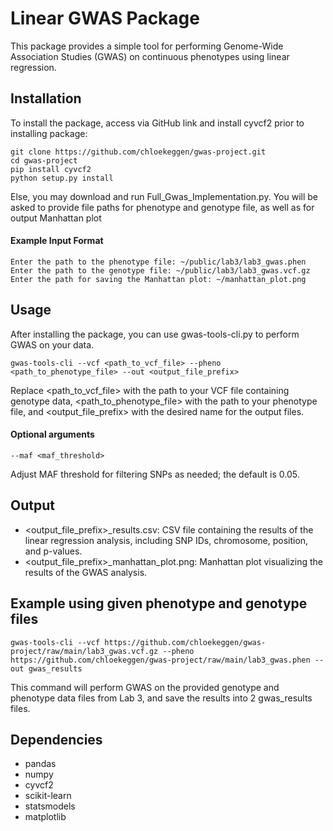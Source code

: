 # Linear GWAS Package

This package provides a simple tool for performing Genome-Wide Association Studies (GWAS) on continuous phenotypes using linear regression.

## Installation

To install the package, access via GitHub link and install cyvcf2 prior to installing package:

```
git clone https://github.com/chloekeggen/gwas-project.git
cd gwas-project
pip install cyvcf2
python setup.py install
```
Else, you may download and run Full_Gwas_Implementation.py. You will be asked to provide file paths for phenotype and genotype file, as well as for output Manhattan plot
#### Example Input Format
    Enter the path to the phenotype file: ~/public/lab3/lab3_gwas.phen
    Enter the path to the genotype file: ~/public/lab3/lab3_gwas.vcf.gz
    Enter the path for saving the Manhattan plot: ~/manhattan_plot.png
    
## Usage

After installing the package, you can use gwas-tools-cli.py to perform GWAS on your data.

```
gwas-tools-cli --vcf <path_to_vcf_file> --pheno <path_to_phenotype_file> --out <output_file_prefix>
```

Replace <path_to_vcf_file> with the path to your VCF file containing genotype data, <path_to_phenotype_file> with the path to your phenotype file, and <output_file_prefix> with the desired name for the output files.

#### Optional arguments

```
--maf <maf_threshold>
```

Adjust MAF threshold for filtering SNPs as needed; the default is 0.05.

## Output

- <output_file_prefix>_results.csv: CSV file containing the results of the linear regression analysis, including SNP IDs, chromosome, position, and p-values.
- <output_file_prefix>_manhattan_plot.png: Manhattan plot visualizing the results of the GWAS analysis.

## Example using given phenotype and genotype files

```
gwas-tools-cli --vcf https://github.com/chloekeggen/gwas-project/raw/main/lab3_gwas.vcf.gz --pheno https://github.com/chloekeggen/gwas-project/raw/main/lab3_gwas.phen --out gwas_results
```

This command will perform GWAS on the provided genotype and phenotype data files from Lab 3, and save the results into 2 gwas_results files.

## Dependencies
- pandas
- numpy
- cyvcf2
- scikit-learn
- statsmodels
- matplotlib
